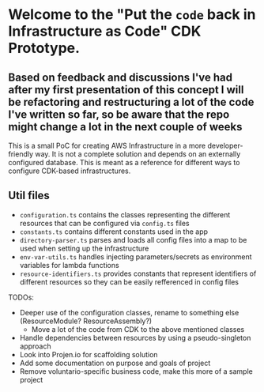 # Welcome to the "Put the `code` back in Infrastructure as Code" CDK Prototype.

## Based on feedback and discussions I've had after my first presentation of this concept I will be refactoring and restructuring a lot of the code I've written so far, so be aware that the repo might change a lot in the next couple of weeks

This is a small PoC for creating AWS Infrastructure in a more developer-friendly way. It is not a complete solution and depends on an externally configured database. This is meant as a reference for different ways to configure CDK-based infrastructures. 

## Util files

* `configuration.ts` contains the classes representing the different resources that can be configured via `config.ts` files
* `constants.ts` contains different constants used in the app
* `directory-parser.ts` parses and loads all config files into a map to be used when setting up the infrastructure
* `env-var-utils.ts` handles injecting parameters/secrets as environment variables for lambda functions
* `resource-identifiers.ts` provides constants that represent identifiers of different resources so they can be easily refferenced in config files


TODOs:
* Deeper use of the configuration classes, rename to something else (ResourceModule? ResourceAssembly?)
  * Move a lot of the code from CDK to the above mentioned classes
* Handle dependencies between resources by using a pseudo-singleton approach
* Look into Projen.io for scaffolding solution
* Add some documentation on purpose and goals of project
* Remove voluntario-specific business code, make this more of a sample project
